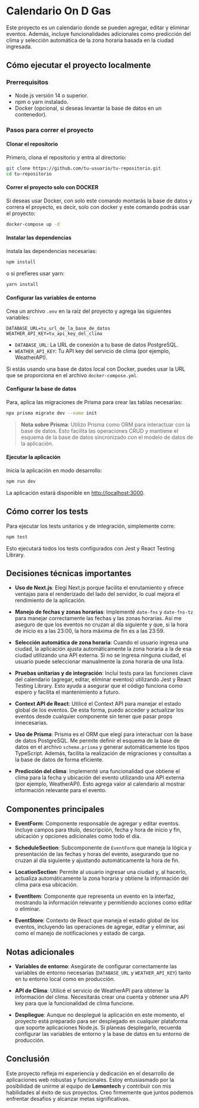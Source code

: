 # Calendario On D Gas

Este proyecto es un calendario donde se pueden agregar, editar y eliminar eventos. Además, incluye funcionalidades adicionales como predicción del clima y selección automática de la zona horaria basada en la ciudad ingresada.

## Cómo ejecutar el proyecto localmente

### Prerrequisitos

- Node.js versión 14 o superior.
- npm o yarn instalado.
- Docker (opcional, si deseas levantar la base de datos en un contenedor).

### Pasos para correr el proyecto

#### Clonar el repositorio

Primero, clona el repositorio y entra al directorio:

```bash
git clone https://github.com/tu-usuario/tu-repositorio.git
cd tu-repositorio
```

#### Correr el proyecto solo con DOCKER
Si deseas usar Docker, con solo este comando montarás la base de datos y correra el proyecto, es decir, solo con docker y este comando podrás usar el proyecto:

```bash
docker-compose up -d
```

#### Instalar las dependencias

Instala las dependencias necesarias:

```bash
npm install
```

o si prefieres usar yarn:

```bash
yarn install
```

#### Configurar las variables de entorno

Crea un archivo `.env` en la raíz del proyecto y agrega las siguientes variables:

```env
DATABASE_URL=tu_url_de_la_base_de_datos
WEATHER_API_KEY=tu_api_key_del_clima
```

- `DATABASE_URL`: La URL de conexión a tu base de datos PostgreSQL.
- `WEATHER_API_KEY`: Tu API key del servicio de clima (por ejemplo, WeatherAPI).

Si estás usando una base de datos local con Docker, puedes usar la URL que se proporciona en el archivo `docker-compose.yml`.

#### Configurar la base de datos

Para, aplica las migraciones de Prisma para crear las tablas necesarias:

```bash
npx prisma migrate dev --name init
```

> **Nota sobre Prisma**: Utilizo Prisma como ORM para interactuar con la base de datos. Esto facilita las operaciones CRUD y mantiene el esquema de la base de datos sincronizado con el modelo de datos de la aplicación.

#### Ejecutar la aplicación

Inicia la aplicación en modo desarrollo:

```bash
npm run dev
```

La aplicación estará disponible en [http://localhost:3000](http://localhost:3000).

## Cómo correr los tests

Para ejecutar los tests unitarios y de integración, simplemente corre:

```bash
npm test
```

Esto ejecutará todos los tests configurados con Jest y React Testing Library.

## Decisiones técnicas importantes

- **Uso de Next.js**: Elegí Next.js porque facilita el enrutamiento y ofrece ventajas para el renderizado del lado del servidor, lo cual mejora el rendimiento de la aplicación.

- **Manejo de fechas y zonas horarias**: Implementé `date-fns` y `date-fns-tz` para manejar correctamente las fechas y las zonas horarias. Así me aseguro de que los eventos no cruzan al día siguiente y que, si la hora de inicio es a las 23:00, la hora máxima de fin es a las 23:59.

- **Selección automática de zona horaria**: Cuando el usuario ingresa una ciudad, la aplicación ajusta automáticamente la zona horaria a la de esa ciudad utilizando una API externa. Si no se ingresa ninguna ciudad, el usuario puede seleccionar manualmente la zona horaria de una lista.

- **Pruebas unitarias y de integración**: Incluí tests para las funciones clave del calendario (agregar, editar, eliminar eventos) utilizando Jest y React Testing Library. Esto ayuda a asegurar que el código funciona como espero y facilita el mantenimiento a futuro.

- **Context API de React**: Utilicé el Context API para manejar el estado global de los eventos. De esta forma, puedo acceder y actualizar los eventos desde cualquier componente sin tener que pasar props innecesarias.

- **Uso de Prisma**: Prisma es el ORM que elegí para interactuar con la base de datos PostgreSQL. Me permite definir el esquema de la base de datos en el archivo `schema.prisma` y generar automáticamente los tipos TypeScript. Además, facilita la realización de migraciones y consultas a la base de datos de forma eficiente.

- **Predicción del clima**: Implementé una funcionalidad que obtiene el clima para la fecha y ubicación del evento utilizando una API externa (por ejemplo, WeatherAPI). Esto agrega valor al calendario al mostrar información relevante para el evento.

## Componentes principales

- **EventForm**: Componente responsable de agregar y editar eventos. Incluye campos para título, descripción, fecha y hora de inicio y fin, ubicación y opciones adicionales como todo el día.

- **ScheduleSection**: Subcomponente de `EventForm` que maneja la lógica y presentación de las fechas y horas del evento, asegurando que no cruzan al día siguiente y ajustando automáticamente la hora de fin.

- **LocationSection**: Permite al usuario ingresar una ciudad y, al hacerlo, actualiza automáticamente la zona horaria y obtiene la información del clima para esa ubicación.

- **EventItem**: Componente que representa un evento en la interfaz, mostrando la información relevante y permitiendo acciones como editar o eliminar.

- **EventStore**: Contexto de React que maneja el estado global de los eventos, incluyendo las operaciones de agregar, editar y eliminar, así como el manejo de notificaciones y estado de carga.

## Notas adicionales

- **Variables de entorno**: Asegúrate de configurar correctamente las variables de entorno necesarias (`DATABASE_URL` y `WEATHER_API_KEY`) tanto en tu entorno local como en producción.

- **API de Clima**: Utilicé el servicio de WeatherAPI para obtener la información del clima. Necesitarás crear una cuenta y obtener una API key para que la funcionalidad de clima funcione.

- **Despliegue**: Aunque no desplegué la aplicación en este momento, el proyecto está preparado para ser desplegado en cualquier plataforma que soporte aplicaciones Node.js. Si planeas desplegarlo, recuerda configurar las variables de entorno y la base de datos en tu entorno de producción.

## Conclusión

Este proyecto refleja mi experiencia y dedicación en el desarrollo de aplicaciones web robustas y funcionales. Estoy entusiasmado por la posibilidad de unirme al equipo de **Lemontech** y contribuir con mis habilidades al éxito de sus proyectos. Creo firmemente que juntos podemos enfrentar desafíos y alcanzar metas significativas.
